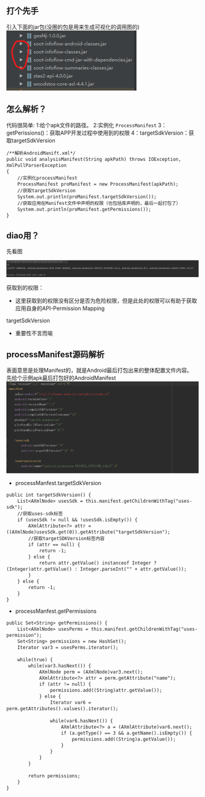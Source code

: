 ## 打个先手
引入下面的jar包(没圈的包是用来生成可视化的调用图的)
  ![](assets/markdown-img-paste-2019122819504184.png)
## 怎么解析？
代码很简单:
  1:给个apk文件的路径。
  2:实例化 ```ProcessManifest```
  3：getPerissions()：获取APP开发过程中使用到的权限
  4：targetSdkVersion：获取targetSdkVersion
```
/**解析AndroidManift.xml*/
public void analysisManifest(String apkPath) throws IOException, XmlPullParserException
{
    //实例化processManifest
    ProcessManifest proManifest = new ProcessManifest(apkPath);
    //获取targetSdkVersion
    System.out.println(proManifest.targetSdkVersion());
    //获取应用在Manifest文件中声明的权限（也包括库声明的，最后一起打包了）
    System.out.println(proManifest.getPermissions());
}
```

## diao用？
先看图

  ![](assets/markdown-img-paste-20191227212748655.png)

获取到的权限：
  - 这里获取到的权限没有区分是否为危险权限，但是此处的权限可以有助于获取应用自身的API-Permission Mapping

targetSdkVersion
  - 重要性不言而喻

## processManifest源码解析
表面意思是处理Manifest的，就是Android最后打包出来的整体配置文件内容。
先给个示例apk最后打包好的AndroidManifest
![](assets/markdown-img-paste-20191228090353864.png)
- processManfest.targetSdkVersion
```
public int targetSdkVersion() {
    List<AXmlNode> usesSdk = this.manifest.getChildrenWithTag("uses-sdk");
    //获取uses-sdk标签
    if (usesSdk != null && !usesSdk.isEmpty()) {
        AXmlAttribute<?> attr = ((AXmlNode)usesSdk.get(0)).getAttribute("targetSdkVersion");
        //获取targetSDKVersion标签内容
        if (attr == null) {
            return -1;
        } else {
            return attr.getValue() instanceof Integer ? (Integer)attr.getValue() : Integer.parseInt("" + attr.getValue());
        }
    } else {
        return -1;
    }
}
```
- processManfest.getPermissions
```
public Set<String> getPermissions() {
    List<AXmlNode> usesPerms = this.manifest.getChildrenWithTag("uses-permission");
    Set<String> permissions = new HashSet();
    Iterator var3 = usesPerms.iterator();

    while(true) {
        while(var3.hasNext()) {
            AXmlNode perm = (AXmlNode)var3.next();
            AXmlAttribute<?> attr = perm.getAttribute("name");
            if (attr != null) {
                permissions.add((String)attr.getValue());
            } else {
                Iterator var6 = perm.getAttributes().values().iterator();

                while(var6.hasNext()) {
                    AXmlAttribute<?> a = (AXmlAttribute)var6.next();
                    if (a.getType() == 3 && a.getName().isEmpty()) {
                        permissions.add((String)a.getValue());
                    }
                }
            }
        }

        return permissions;
    }
}
```
